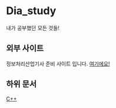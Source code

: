 # Dia_study

내가 공부했던 모든 것들!

## 외부 사이트

정보처리산업기사 준비 사이트 입니다.  <a href="https://sulky-bamboo-eaa.notion.site/89c657c4d49f464da79ef426faeb049b">여기에요!</a>

## 하위 문서

[C++](C++/README.md)   

